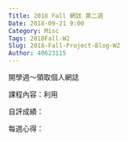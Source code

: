 ```yaml
---
Title: 2018 Fall 網誌 第二週
Date: 2018-09-21 9:00
Category: Misc
Tags: 2018Fall-W2
Slug: 2018-Fall-Project-Blog-W2
Author: 40623115
---
```


開學週～領取個人網誌

<!-- PELICAN_END_SUMMARY -->

課程內容：利用

自評成績：

每週心得：